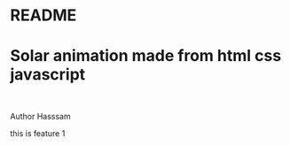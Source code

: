 # README

<h1>Solar animation made from html css javascript </h1>
<br>
<p>Author Hasssam</p>
<p>this is feature 1</p>
